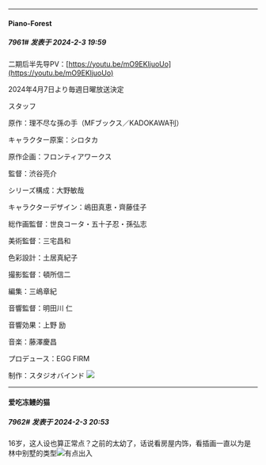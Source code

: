 
*****

####  Piano-Forest  
##### 7961#       发表于 2024-2-3 19:59

二期后半先导PV：[https://youtu.be/mO9EKljuoUo](https://youtu.be/mO9EKljuoUo)

2024年4月7日より毎週日曜放送決定

スタッフ

原作：理不尽な孫の手（MFブックス／KADOKAWA刊）

キャラクター原案：シロタカ　

原作企画：フロンティアワークス

監督：渋谷亮介　

シリーズ構成：大野敏哉　

キャラクターデザイン：嶋田真恵・齊藤佳子　

総作画監督：世良コータ・五十子忍・孫弘志　

美術監督：三宅昌和　

色彩設計：土居真紀子　

撮影監督：頓所信二　

編集：三嶋章紀　

音響監督：明田川 仁　

音響効果：上野 励　

音楽：藤澤慶昌

プロデュース：EGG FIRM　

制作：スタジオバインド
<img src="https://p.sda1.dev/15/be6110a05677eef29b3b97d1d3a2c925/20240203_195334.jpg" referrerpolicy="no-referrer">


*****

####  爱吃冻鳗的猫  
##### 7962#       发表于 2024-2-3 20:53

16岁，这人设也算正常点？之前的太幼了，话说看房屋内饰，看插画一直以为是林中别墅的类型<img src="https://static.saraba1st.com/image/smiley/face2017/067.png" referrerpolicy="no-referrer">有点出入

